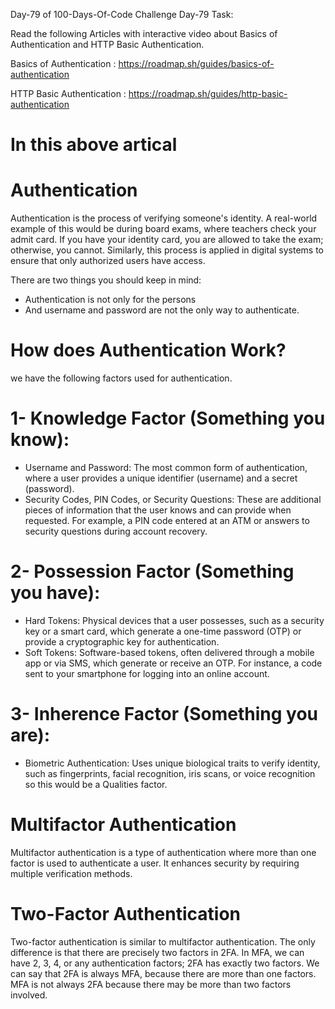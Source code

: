 Day-79 of 100-Days-Of-Code Challenge
Day-79 Task:

Read the following Articles with interactive video about Basics of Authentication and HTTP Basic Authentication.

Basics of Authentication : https://roadmap.sh/guides/basics-of-authentication

HTTP Basic Authentication : https://roadmap.sh/guides/http-basic-authentication


# In this above artical

# Authentication

Authentication is the process of verifying someone's identity. A real-world example of this would be during board exams, where teachers check your admit card. If you have your identity card, you are allowed to take the exam; otherwise, you cannot. Similarly, this process is applied in digital systems to ensure that only authorized users have access.

There are two things you should keep in mind:

* Authentication is not only for the persons
* And username and password are not the only way to authenticate.

# How does Authentication Work?
we have the following factors used for authentication.

# 1- Knowledge Factor (Something you know):

* Username and Password: The most common form of authentication, where a user provides a unique identifier (username) and a secret (password).
* Security Codes, PIN Codes, or Security Questions: These are additional pieces of information that the user knows and can provide when requested. For example, a PIN code entered at an ATM or answers to security questions during account recovery.

# 2- Possession Factor (Something you have):

* Hard Tokens: Physical devices that a user possesses, such as a security key or a smart card, which generate a one-time password (OTP) or provide a cryptographic key for authentication.
* Soft Tokens: Software-based tokens, often delivered through a mobile app or via SMS, which generate or receive an OTP. For instance, a code sent to your smartphone for logging into an online account.

# 3- Inherence Factor (Something you are):

* Biometric Authentication: Uses unique biological traits to verify identity, such as fingerprints, facial recognition, iris scans, or voice recognition so this would be a Qualities factor.

# Multifactor Authentication

Multifactor authentication is a type of authentication where more than one factor is used to authenticate a user. It enhances security by requiring multiple verification methods. 

# Two-Factor Authentication
Two-factor authentication is similar to multifactor authentication. The only difference is that there are precisely two factors in 2FA. In MFA, we can have 2, 3, 4, or any authentication factors; 2FA has exactly two factors. We can say that 2FA is always MFA, because there are more than one factors. MFA is not always 2FA because there may be more than two factors involved.
